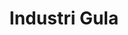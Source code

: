 ---
id: 21
title : Industri Gula
linkurl: https://drive.google.com/drive/folders/197PQ5One6lix3y9-v_X5trq6j0msSD4B?usp=sharing
fitur : aspekpajak
createdTime : 31/07/2019
modifiedTime : 06/01/2020
topik: Versi Lengkap
img: sugar.png
---
